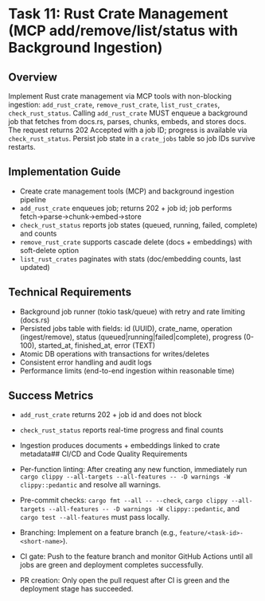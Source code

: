 # Task 11: Rust Crate Management (MCP add/remove/list/status with Background Ingestion)

## Overview

Implement Rust crate management via MCP tools with non-blocking ingestion: `add_rust_crate`, `remove_rust_crate`, `list_rust_crates`, `check_rust_status`. Calling `add_rust_crate` MUST enqueue a background job that fetches from docs.rs, parses, chunks, embeds, and stores docs. The request returns 202 Accepted with a job ID; progress is available via `check_rust_status`. Persist job state in a `crate_jobs` table so job IDs survive restarts.

## Implementation Guide

- Create crate management tools (MCP) and background ingestion pipeline
- `add_rust_crate` enqueues job; returns 202 + job id; job performs fetch→parse→chunk→embed→store
- `check_rust_status` reports job states (queued, running, failed, complete) and counts
- `remove_rust_crate` supports cascade delete (docs + embeddings) with soft-delete option
- `list_rust_crates` paginates with stats (doc/embedding counts, last updated)

## Technical Requirements

- Background job runner (tokio task/queue) with retry and rate limiting (docs.rs)
- Persisted jobs table with fields: id (UUID), crate_name, operation (ingest/remove), status (queued|running|failed|complete), progress (0-100), started_at, finished_at, error (TEXT)
- Atomic DB operations with transactions for writes/deletes
- Consistent error handling and audit logs
- Performance limits (end-to-end ingestion within reasonable time)

## Success Metrics

- `add_rust_crate` returns 202 + job id and does not block
- `check_rust_status` reports real-time progress and final counts
- Ingestion produces documents + embeddings linked to crate metadata## CI/CD and Code Quality Requirements

- Per-function linting: After creating any new function, immediately run `cargo clippy --all-targets --all-features -- -D warnings -W clippy::pedantic` and resolve all warnings.
- Pre-commit checks: `cargo fmt --all -- --check`, `cargo clippy --all-targets --all-features -- -D warnings -W clippy::pedantic`, and `cargo test --all-features` must pass locally.
- Branching: Implement on a feature branch (e.g., `feature/<task-id>-<short-name>`).
- CI gate: Push to the feature branch and monitor GitHub Actions until all jobs are green and deployment completes successfully.
- PR creation: Only open the pull request after CI is green and the deployment stage has succeeded.
